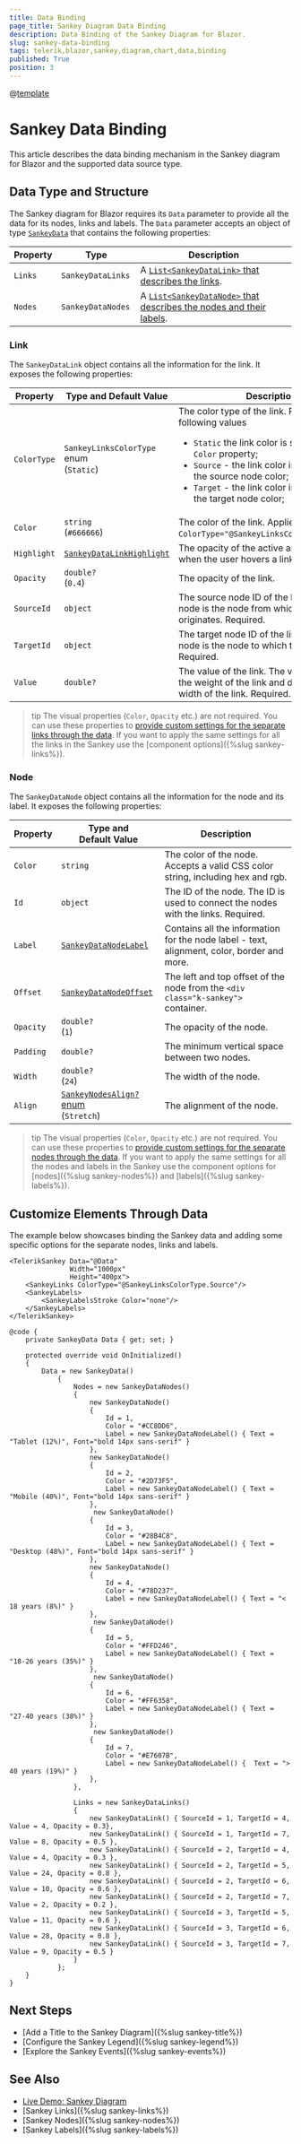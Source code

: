 ```yaml
---
title: Data Binding
page_title: Sankey Diagram Data Binding
description: Data Binding of the Sankey Diagram for Blazor.
slug: sankey-data-binding
tags: telerik,blazor,sankey,diagram,chart,data,binding
published: True
position: 3
---
```

@[template](/_contentTemplates/common/parameters-table-styles.md#table-layout)


# Sankey Data Binding

This article describes the data binding mechanism in the Sankey diagram for Blazor and the supported data source type.

## Data Type and Structure

The Sankey diagram for Blazor requires its `Data` parameter to provide all the data for its nodes, links and labels. The `Data` parameter accepts an object of type [`SankeyData`](/blazor-ui/api/Telerik.Blazor.Components.SankeyData) that contains the following properties:

| Property | Type | Description |
| --------- | ---- | ----------- |
| `Links` | `SankeyDataLinks` | A [`List<SankeyDataLink>` that describes the links](#link). |
| `Nodes` | `SankeyDataNodes ` | A [`List<SankeyDataNode>` that describes the nodes and their labels](#node). |

### Link

The `SankeyDataLink` object contains all the information for the link. It exposes the following properties:

| Property | Type and Default&nbsp;Value | Description |
| --------- | ---- | ----------- |
| `ColorType` | `SankeyLinksColorType` enum <br/> (`Static`) | The color type of the link. Provides the following values <ul><li>`Static` the link color is set based on the `Color` property;</li><li>`Source` - the link color is set based on the source node color; </li><li>`Target` - the link color is set based on the target node color; </li></ul> |
| `Color` | `string` <br/> (`#666666`)  | The color of the link. Applies when `ColorType="@SankeyLinksColorType.Static"`. |
| `Highlight` | [`SankeyDataLinkHighlight`](/blazor-ui/api/Telerik.Blazor.Components.SankeyDataLinkHighlight) | The opacity of the active and inactive links when the user hovers a link. |
| `Opacity` | `double?` <br/> (`0.4`) | The opacity of the link. |
| `SourceId` | `object` | The source node ID of the link. The source node is the node from which the link originates. Required. |
| `TargetId` | `object` | The target node ID of the link. The target node is the node to which the link points. Required. |
| `Value` | `double?` | The value of the link. The value represents the weight of the link and determines the width of the link. Required. |

>tip The visual properties (`Color`, `Opacity` etc.) are not required. You can use these properties to [provide custom settings for the separate links through the data](#customize-elements-through-data). If you want to apply the same settings for all the links in the Sankey use the [component options]({%slug sankey-links%}).

### Node

The `SankeyDataNode` object contains all the information for the node and its label. It exposes the following properties:

| Property | Type and Default&nbsp;Value | Description |
| --------- | ---- | ----------- |
| `Color` | `string` | The color of the node. Accepts a valid CSS color string, including hex and rgb. |
| `Id` | `object` | The ID of the node. The ID is used to connect the nodes with the links. Required. |
| `Label` | [`SankeyDataNodeLabel`](/blazor-ui/api/Telerik.Blazor.Components.SankeyDataNodeLabel) | Contains all the information for the node label - text, alignment, color, border and more. |
| `Offset` | [`SankeyDataNodeOffset`](/blazor-ui/api/Telerik.Blazor.Components.SankeyDataNodeOffset)| The left and top offset of the node from the `<div class="k-sankey">` container. |
| `Opacity` | `double?` <br/> (`1`) | The opacity of the node. |
| `Padding` | `double?` | The minimum vertical space between two nodes. |
| `Width` | `double?` <br/> (`24`)| The width of the node. |
| `Align` | [`SankeyNodesAlign?` enum](/blazor-ui/api/telerik.blazor.sankeynodesalign) <br/> (`Stretch`) | The alignment of the node.|

>tip The visual properties (`Color`, `Opacity` etc.) are not required. You can use these properties to [provide custom settings for the separate nodes through the data](#customize-elements-through-data).  If you want to apply the same settings for all the nodes and labels in the Sankey use the component options for [nodes]({%slug sankey-nodes%}) and [labels]({%slug sankey-labels%}).

## Customize Elements Through Data

The example below showcases binding the Sankey data and adding some specific options for the separate nodes, links and labels.

````CSHTML
<TelerikSankey Data="@Data"
               Width="1000px"
               Height="400px">
    <SankeyLinks ColorType="@SankeyLinksColorType.Source"/>
    <SankeyLabels>
        <SankeyLabelsStroke Color="none"/>
    </SankeyLabels>
</TelerikSankey>

@code {
    private SankeyData Data { get; set; }

    protected override void OnInitialized()
    {
        Data = new SankeyData()
            {
                Nodes = new SankeyDataNodes()
                {
                    new SankeyDataNode()
                    {
                        Id = 1,
                        Color = "#CC8DD6",
                        Label = new SankeyDataNodeLabel() { Text = "Tablet (12%)", Font="bold 14px sans-serif" }
                    },
                    new SankeyDataNode()
                    {
                        Id = 2,
                        Color = "#2D73F5",
                        Label = new SankeyDataNodeLabel() { Text = "Mobile (40%)", Font="bold 14px sans-serif" }
                    },
                     new SankeyDataNode()
                    {
                        Id = 3,
                        Color = "#28B4C8",
                        Label = new SankeyDataNodeLabel() { Text = "Desktop (48%)", Font="bold 14px sans-serif" }
                    },
                    new SankeyDataNode()
                    {
                        Id = 4,
                        Color = "#78D237",
                        Label = new SankeyDataNodeLabel() { Text = "< 18 years (8%)" }
                    },
                     new SankeyDataNode()
                    {
                        Id = 5,
                        Color = "#FFD246",
                        Label = new SankeyDataNodeLabel() { Text = "18-26 years (35%)" }
                    },
                     new SankeyDataNode()
                    {
                        Id = 6,
                        Color = "#FF6358",
                        Label = new SankeyDataNodeLabel() { Text = "27-40 years (38%)" }
                    },
                     new SankeyDataNode()
                    {
                        Id = 7,
                        Color = "#E7607B",
                        Label = new SankeyDataNodeLabel() {  Text = "> 40 years (19%)" }
                    },
                },

                Links = new SankeyDataLinks()
                {
                    new SankeyDataLink() { SourceId = 1, TargetId = 4, Value = 4, Opacity = 0.3},
                    new SankeyDataLink() { SourceId = 1, TargetId = 7, Value = 8, Opacity = 0.5 },
                    new SankeyDataLink() { SourceId = 2, TargetId = 4, Value = 4, Opacity = 0.3 },
                    new SankeyDataLink() { SourceId = 2, TargetId = 5, Value = 24, Opacity = 0.8 },
                    new SankeyDataLink() { SourceId = 2, TargetId = 6, Value = 10, Opacity = 0.6 },
                    new SankeyDataLink() { SourceId = 2, TargetId = 7, Value = 2, Opacity = 0.2 },
                    new SankeyDataLink() { SourceId = 3, TargetId = 5, Value = 11, Opacity = 0.6 },
                    new SankeyDataLink() { SourceId = 3, TargetId = 6, Value = 28, Opacity = 0.8 },
                    new SankeyDataLink() { SourceId = 3, TargetId = 7, Value = 9, Opacity = 0.5 }
                }
            };
    }
}
````

## Next Steps

* [Add a Title to the Sankey Diagram]({%slug sankey-title%})
* [Configure the Sankey Legend]({%slug sankey-legend%})
* [Explore the Sankey Events]({%slug sankey-events%})

## See Also

* [Live Demo: Sankey Diagram](https://demos.telerik.com/blazor-ui/sankey/overview)
* [Sankey Links]({%slug sankey-links%})
* [Sankey Nodes]({%slug sankey-nodes%})
* [Sankey Labels]({%slug sankey-labels%})